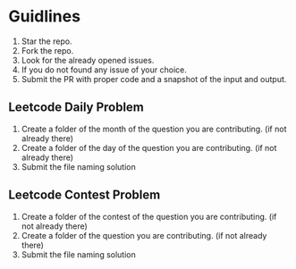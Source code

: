 # Guidlines
<ol>
<li>Star the repo.</li>
<li>Fork the repo.</li>
<li>Look for the already opened issues. </li>
<li>If you do not found any issue of your choice. </li>
<li>Submit the PR with proper code and a snapshot of the input and output. </li>
</ol>

## Leetcode Daily Problem

<ol> 
  <li>Create a folder of the month of the question you are contributing. (if not already there) </li>
  <li>Create a folder of the day of the question you are contributing. (if not already there) </li>
  <li> Submit the file naming solution </li>
</ol>
    
## Leetcode Contest Problem

<ol> 
  <li>Create a folder of the contest of the question you are contributing. (if not already there) </li>
  <li>Create a folder of the question you are contributing. (if not already there) </li>
  <li> Submit the file naming solution </li>
</ol>
  
  
  
